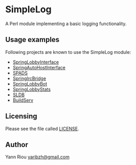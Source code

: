 SimpleLog
=========
A Perl module implementing a basic logging functionality.

Usage examples
--------------
Following projects are known to use the SimpleLog module:
* [SpringLobbyInterface](https://github.com/Yaribz/SpringLobbyInterface)
* [SpringAutoHostInterface](https://github.com/Yaribz/SpringAutoHostInterface)
* [SPADS](https://github.com/Yaribz/SPADS)
* [SpringIrcBridge](https://github.com/Yaribz/SpringIrcBridge)
* [SpringLobbyBot](https://github.com/Yaribz/SpringLobbyBot)
* [SpringLobbyStats](https://github.com/Yaribz/SpringLobbyStats)
* [SLDB](https://github.com/Yaribz/SLDB)
* [BuildServ](https://github.com/Yaribz/BuildServ)

Licensing
---------
Please see the file called [LICENSE](LICENSE).

Author
------
Yann Riou <yaribzh@gmail.com>
